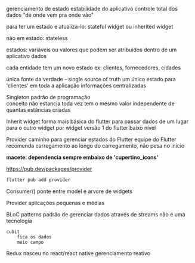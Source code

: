 gerenciamento de estado
    estabilidade do aplicativo
    controle total dos dados
    "de onde vem pra onde vão"

para ter um estado e atualiza-lo: 
    stateful widget ou 
    inherited widget

não em estado: 
    stateless

estados:
    variáveis ou valores que podem ser atribuidos dentro de um aplicativo
    dados

cada entidade tem um novo estado
ex: clientes, fornecedores, cidades

única fonte da verdade - single source of truth
    um único estado para 'clientes' em toda a aplicação
    informações centralizadas

Singleton
    padrão de programação    
    conceito
    não estancia toda vez
    tem o mesmo valor independente de quantas estâncias criadas

Inherit widget
    forma mais básica do flutter para passar dados de um lugar para o outro
    widget por widget
    versão 1 do flutter
    baixo nível

Provider
    caminho para gerenciar estados do Flutter
    equipe do Flutter recomenda
    carregamento ao longo do carregamento, não pesa no inicio

**macete: dependencia sempre embaixo de 'cupertino_icons'**

https://pub.dev/packages/provider

```sh
flutter pub add provider    
```    

Consumer()
    ponte entre model e arvore de widgets


Provider
    aplicações pequenas e médias

BLoC patterns
    padrão de gerenciar dados através de streams
    não é uma tecnologia

    cubit
        fica os dados
        meio campo

Redux
    nasceu no react/react native
    gerenciamento reativo